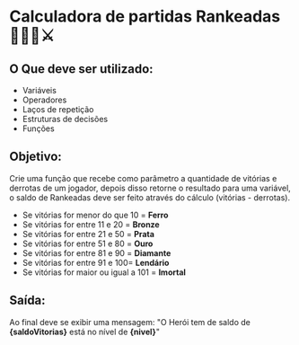  # Calculadora de partidas Rankeadas 👨🏻‍💻⚔️
 
## O Que deve ser utilizado:

- Variáveis
- Operadores
- Laços de repetição
- Estruturas de decisões
- Funções

## Objetivo:

Crie uma função que recebe como parâmetro a quantidade de vitórias e derrotas de um jogador, depois disso retorne o resultado para uma variável, o saldo de Rankeadas deve ser feito através do cálculo (vitórias - derrotas).

- Se vitórias for menor do que 10 = **Ferro**
- Se vitórias for entre 11 e 20 = **Bronze**
- Se vitórias for entre 21 e 50 = **Prata**
- Se vitórias for entre 51 e 80 = **Ouro**
- Se vitórias for entre 81 e 90 = **Diamante**
- Se vitórias for entre 91 e 100= **Lendário**
- Se vitórias for maior ou igual a 101 = **Imortal**

## Saída:

Ao final deve se exibir uma mensagem:
"O Herói tem de saldo de **{saldoVitorias}** está no nível de **{nivel}**"